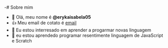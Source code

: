 -# Sobre mim
-  👋 Olá, meu nome é **@erykaisabela05** 
- :+1: Meu email de cotato é [ email](eryka.girardi@escola.pr.gov.br)
- 👀 Eu estou interresado em aprender a progarmar novas linguagem 
- 🌱 eu estou aprendedo programar  resentimente linguagem de JavaScript e Scratch

